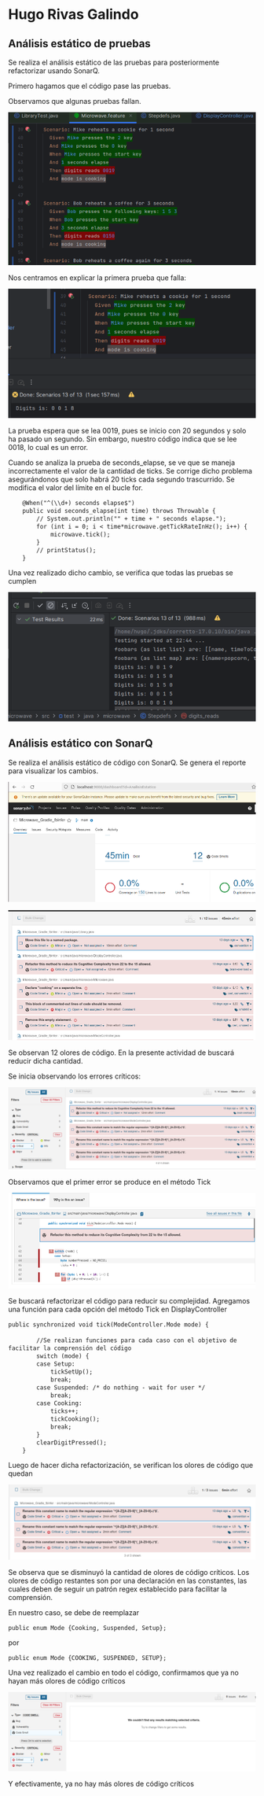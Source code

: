 # Hugo Rivas Galindo

## Análisis estático de pruebas

Se realiza el análisis estático de las pruebas para posteriormente refactorizar usando SonarQ.

Primero hagamos que el código pase las pruebas.

Observamos que algunas pruebas fallan.

![img_cucumber](./img/img5.png)

Nos centramos en explicar la primera prueba que falla:

![img_cucumber](./img/img6.png)

La prueba espera que se lea 0019, pues se inicio con 20 segundos y solo ha pasado un segundo. Sin embargo, nuestro código indica que se lee 0018, lo cual es un error.

Cuando se analiza la prueba de seconds_elapse, se ve que se maneja incorrectamente el valor de la cantidad de ticks. Se corrige dicho problema asegurándonos que solo habrá 20 ticks cada segundo trascurrido. Se modifica el valor del límite en el bucle for.

```
    @When("^(\\d+) seconds elapse$")
    public void seconds_elapse(int time) throws Throwable {
        // System.out.println("" + time + " seconds elapse.");
        for (int i = 0; i < time*microwave.getTickRateInHz(); i++) {
        	microwave.tick(); 
        }
        // printStatus();
    }
```

Una vez realizado dicho cambio, se verifica que todas las pruebas se cumplen

![img_test](./img/img7.png)


## Análisis estático con SonarQ


Se realiza el análisis estático de código con SonarQ. Se genera el reporte para visualizar los cambios.

![img_sonarq](./img/img1.png)

![img_sonarq](./img/img2.png)

Se observan 12 olores de código. En la presente actividad de buscará reducir dicha cantidad.

Se inicia observando los errores críticos:

![img_sonarq_crit](./img/img3.png)

Observamos que el primer error se produce en el método Tick

![img_sonarq_crit](./img/img4.png)

Se buscará refactorizar el código para reducir su complejidad. Agregamos una función para cada opción del método Tick en DisplayController

```
public synchronized void tick(ModeController.Mode mode) {

        //Se realizan funciones para cada caso con el objetivo de facilitar la comprensión del código
		switch (mode) {
		case Setup:
			tickSetUp();
			break;
		case Suspended: /* do nothing - wait for user */
			break;
		case Cooking:
			ticks++;
			tickCooking();
			break;
		}
		clearDigitPressed();
	}
```

Luego de hacer dicha refactorización, se verifican los olores de código que quedan

![img_sonarq](./img/img8.png)

Se observa que se disminuyó la cantidad de olores de código críticos.
Los olores de código restantes son por una declaración en las constantes, las cuales deben de seguir un patrón regex establecido para facilitar la comprensión.

En nuestro caso, se debe de reemplazar

```
public enum Mode {Cooking, Suspended, Setup};
```
por
```
public enum Mode {COOKING, SUSPENDED, SETUP};
```

Una vez realizado el cambio en todo el código, confirmamos que ya no hayan más olores de código críticos

![img_sonarq](./img/img9.png)


Y efectivamente, ya no hay más olores de código críticos

